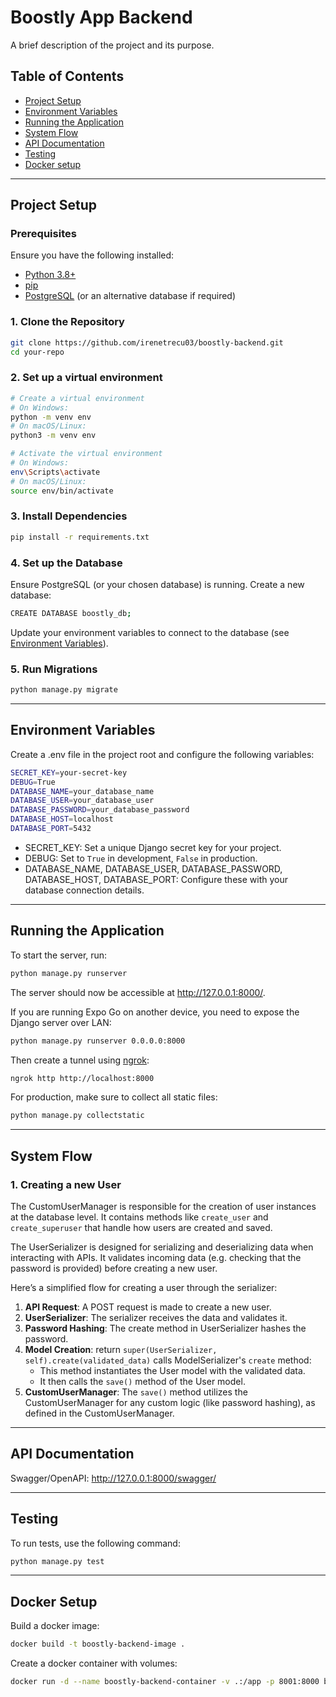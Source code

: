 # Boostly App Backend

A brief description of the project and its purpose.

## Table of Contents

- [Project Setup](#project-setup)
- [Environment Variables](#environment-variables)
- [Running the Application](#running-the-application)
- [System Flow](#system-flow)
- [API Documentation](#api-documentation)
- [Testing](#testing)
- [Docker setup](#docker-setup)

---

## Project Setup

### Prerequisites

Ensure you have the following installed:

- [Python 3.8+](https://www.python.org/downloads/)
- [pip](https://pip.pypa.io/en/stable/installation/)
- [PostgreSQL](https://www.postgresql.org/download/) (or an alternative database if required)

### 1. Clone the Repository

```bash
git clone https://github.com/irenetrecu03/boostly-backend.git
cd your-repo
```

### 2. Set up a virtual environment

````bash
# Create a virtual environment
# On Windows:
python -m venv env
# On macOS/Linux:
python3 -m venv env

# Activate the virtual environment
# On Windows:
env\Scripts\activate
# On macOS/Linux:
source env/bin/activate
````

### 3. Install Dependencies
````bash
pip install -r requirements.txt
````

### 4. Set up the Database
Ensure PostgreSQL (or your chosen database) is running. Create a new database:
````bash
CREATE DATABASE boostly_db;
````
Update your environment variables to connect to the database (see [Environment Variables](#environment-variables)).

### 5. Run Migrations
````bash
python manage.py migrate
````

---

## Environment Variables
Create a .env file in the project root and configure the following variables:
````bash
SECRET_KEY=your-secret-key
DEBUG=True
DATABASE_NAME=your_database_name
DATABASE_USER=your_database_user
DATABASE_PASSWORD=your_database_password
DATABASE_HOST=localhost
DATABASE_PORT=5432
````
- SECRET_KEY: Set a unique Django secret key for your project.
- DEBUG: Set to `True` in development, `False` in production.
- DATABASE_NAME, DATABASE_USER, DATABASE_PASSWORD, DATABASE_HOST, DATABASE_PORT: Configure these with your database connection details.

---

## Running the Application
To start the server, run:
````bash
python manage.py runserver
````
The server should now be accessible at http://127.0.0.1:8000/.

If you are running Expo Go on another device, you need to expose the Django 
server over LAN:
````bash
python manage.py runserver 0.0.0.0:8000
````
Then create a tunnel using [ngrok](https://ngrok.com/):
````bash
ngrok http http://localhost:8000
````

For production, make sure to collect all static files:
````bash
python manage.py collectstatic
````

---

## System Flow

### 1. Creating a new User
The CustomUserManager is responsible for the creation of user instances at the database level. It contains methods 
like `create_user` and `create_superuser` that handle how users are created and saved.

The UserSerializer is designed for serializing and deserializing data when interacting with APIs. It validates incoming
data (e.g. checking that the password is provided) before creating a new user.

Here’s a simplified flow for creating a user through the serializer:

1. **API Request**: A POST request is made to create a new user.
2. **UserSerializer**: The serializer receives the data and validates it.
3. **Password Hashing**: The create method in UserSerializer hashes the password.
4. **Model Creation**: return `super(UserSerializer, self).create(validated_data)` calls ModelSerializer's `create` method:
   - This method instantiates the User model with the validated data.
   - It then calls the `save()` method of the User model.
5. **CustomUserManager**: The `save()` method utilizes the CustomUserManager for any custom logic (like password hashing), 
as defined in the CustomUserManager.

---

## API Documentation
Swagger/OpenAPI: http://127.0.0.1:8000/swagger/

---

## Testing
To run tests, use the following command:
````bash
python manage.py test
````

---

## Docker Setup
Build a docker image:
````bash
docker build -t boostly-backend-image .
````

Create a docker container with volumes:
````bash
docker run -d --name boostly-backend-container -v .:/app -p 8001:8000 boostly-backend-image
````

